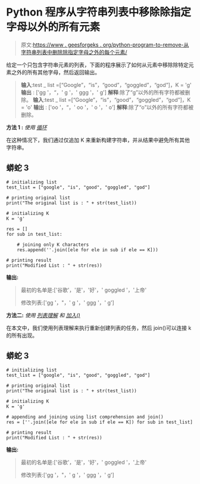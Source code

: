 # Python 程序从字符串列表中移除除指定字母以外的所有元素

> 原文:[https://www . geesforgeks . org/python-program-to-remove-从字符串列表中删除除指定字母之外的每个元素/](https://www.geeksforgeeks.org/python-program-to-removes-every-element-from-a-string-list-except-for-a-specified-letter/)

给定一个只包含字符串元素的列表，下面的程序展示了如何从元素中移除除特定元素之外的所有其他字母，然后返回输出。

> **输入**:test _ list =[“Google”，“is”，“good”，“goggled”，“god”]，K = 'g'
> **输出** : ['gg '，“，' g '，' ggg '，' g']
> **解释**:除了“g”以外的所有字符都被删除。
> **输入**:test _ list =[“Google”，“is”，“good”，“goggled”，“god”]，K = 'o'
> **输出** : ['oo '，“，' oo '，' o '，' o']
> **解释**:除了“o”以外的所有字符都被删除。

**方法 1 :** *使用* [*循环*](https://www.geeksforgeeks.org/loops-in-python/)

在这种情况下，我们通过仅追加 K 来重新构建字符串，并从结果中避免所有其他字符串。

## 蟒蛇 3

```
# initializing list
test_list = ["google", "is", "good", "goggled", "god"]

# printing original list
print("The original list is : " + str(test_list))

# initializing K
K = 'g'

res = []
for sub in test_list:

    # joining only K characters
    res.append(''.join([ele for ele in sub if ele == K]))

# printing result
print("Modified List : " + str(res))
```

**输出:**

> 最初的名单是:['谷歌'，'是'，'好'，' goggled '，'上帝'
> 
> 修改列表:['gg '，"，' g '，' ggg '，' g']

**方法二:** *使用* [*列表理解*](https://www.geeksforgeeks.org/python-list-comprehension-and-slicing/) *和* [*加入()*](https://www.geeksforgeeks.org/join-function-python/#:~:text=The%20join()%20method%20is,of%20iterable%20will%20be%20stored.)

在本文中，我们使用列表理解来执行重新创建列表的任务，然后 join()可以连接 k 的所有出现。

## 蟒蛇 3

```
# initializing list
test_list = ["google", "is", "good", "goggled", "god"]

# printing original list
print("The original list is : " + str(test_list))

# initializing K
K = 'g'

# appending and joining using list comprehension and join()
res = [''.join([ele for ele in sub if ele == K]) for sub in test_list]

# printing result
print("Modified List : " + str(res))
```

**输出:**

> 最初的名单是:['谷歌'，'是'，'好'，' goggled '，'上帝'
> 
> 修改列表:['gg '，"，' g '，' ggg '，' g']
